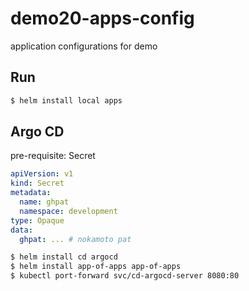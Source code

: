 # demo20-apps-config
application configurations for demo

## Run
```bash
$ helm install local apps
```

## Argo CD
pre-requisite: Secret
```yaml
apiVersion: v1
kind: Secret
metadata:
  name: ghpat
  namespace: development
type: Opaque
data:
  ghpat: ... # nokamoto pat
```

```bash
$ helm install cd argocd
$ helm install app-of-apps app-of-apps
$ kubectl port-forward svc/cd-argocd-server 8080:80
```

